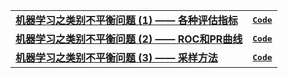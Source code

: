 |||
|:-----|:-------|
| [**机器学习之类别不平衡问题 (1) —— 各种评估指标**](http://www.cnblogs.com/massquantity/p/8550875.html) | [<kbd>**Code**</kbd>](http://nbviewer.jupyter.org/github/massquantity/Class-Imbalance/blob/master/Code_Class_Imbalance.ipynb) |
|[**机器学习之类别不平衡问题 (2) —— ROC和PR曲线**](https://www.cnblogs.com/massquantity/p/8592091.html) | [<kbd>**Code**</kbd>](http://nbviewer.jupyter.org/github/massquantity/Class-Imbalance/blob/master/Code_Class_Imbalance.ipynb) |
| [**机器学习之类别不平衡问题 (3) —— 采样方法**](https://www.cnblogs.com/massquantity/p/9382710.html) |  [<kbd>**Code**</kbd>](https://nbviewer.jupyter.org/github/massquantity/Class-Imbalance/blob/master/Code_Sampling.ipynb)|

